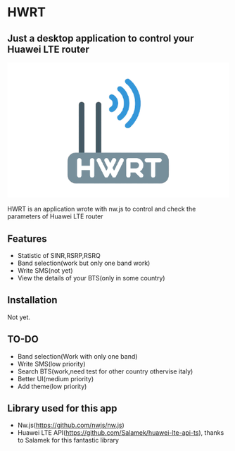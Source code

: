# HWRT
## Just a desktop application to control your Huawei LTE router



![Logo](https://github.com/Andrea055/HWRT/raw/main/assets/logo.png)

HWRT is an application wrote with nw.js to control and check the parameters of Huawei LTE router


## Features

- Statistic of SINR,RSRP,RSRQ
- Band selection(work but only one band work)
- Write SMS(not yet)
- View the details of your BTS(only in some country)


## Installation

Not yet.

## TO-DO


- Band selection(Work with only one band)
- Write SMS(low priority)
- Search BTS(work,need test for other country othervise italy)
- Better UI(medium priority)
- Add theme(low priority)

## Library used for this app


- Nw.js(https://github.com/nwjs/nw.js)
- Huawei LTE API(https://github.com/Salamek/huawei-lte-api-ts), thanks to  Salamek for this fantastic library
